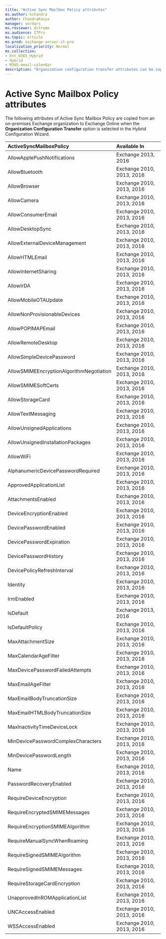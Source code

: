 ```yaml
---
title: "Active Sync Mailbox Policy attributes"
ms.author: kchandra
author: ChandraKavya
manager: serdars
ms.reviewer: dstrome
ms.audience: ITPro
ms.topic: article
ms.prod: exchange-server-it-pro
localization_priority: Normal
ms.collection:
- Ent_O365_Hybrid
- Hybrid
- M365-email-calendar
description: "Organization configuration transfer attributes can be copied by the Hybrid Configuration Wizard from your on-premises organization to Exchange Online to help simplify your hybrid deployment"
---
```


# Active Sync Mailbox Policy attributes


The following attributes of Active Sync Mailbox Policy are copied from an on-premises Exchange organization to Exchange Online when the **Organization Configuration Transfer** option is selected in the Hybrid Configuration Wizard.
  
|**ActiveSyncMailboxPolicy**|**Available In**|
|:-----|:-----|
|AllowApplePushNotifications   |Exchange 2013, 2016   |
|AllowBluetooth   |Exchange 2010, 2013, 2016   |
|AllowBrowser   |Exchange 2010, 2013, 2016   |
|AllowCamera   |Exchange 2010, 2013, 2016   |
|AllowConsumerEmail   |Exchange 2010, 2013, 2016   |
|AllowDesktopSync   |Exchange 2010, 2013, 2016   |
|AllowExternalDeviceManagement   |Exchange 2010, 2013, 2016   |
|AllowHTMLEmail   |Exchange 2010, 2013, 2016   |
|AllowInternetSharing   |Exchange 2010, 2013, 2016   |
|AllowIrDA   |Exchange 2010, 2013, 2016   |
|AllowMobileOTAUpdate   |Exchange 2010, 2013, 2016   |
|AllowNonProvisionableDevices   |Exchange 2010, 2013, 2016   |
|AllowPOPIMAPEmail   |Exchange 2010, 2013, 2016   |
|AllowRemoteDesktop   |Exchange 2010, 2013, 2016   |
|AllowSimpleDevicePassword   |Exchange 2010, 2013, 2016   |
|AllowSMIMEEncryptionAlgorithmNegotiation   |Exchange 2010, 2013, 2016   |
|AllowSMIMESoftCerts   |Exchange 2010, 2013, 2016   |
|AllowStorageCard   |Exchange 2010, 2013, 2016   |
|AllowTextMessaging   |Exchange 2010, 2013, 2016   |
|AllowUnsignedApplications   |Exchange 2010, 2013, 2016   |
|AllowUnsignedInstallationPackages   |Exchange 2010, 2013, 2016   |
|AllowWiFi   |Exchange 2010, 2013, 2016   |
|AlphanumericDevicePasswordRequired   |Exchange 2010, 2013, 2016   |
|ApprovedApplicationList   |Exchange 2010, 2013, 2016   |
|AttachmentsEnabled   |Exchange 2010, 2013, 2016   |
|DeviceEncryptionEnabled   |Exchange 2010, 2013, 2016   |
|DevicePasswordEnabled   |Exchange 2010, 2013, 2016   |
|DevicePasswordExpiration   |Exchange 2010, 2013, 2016   |
|DevicePasswordHistory   |Exchange 2010, 2013, 2016   |
|DevicePolicyRefreshInterval   |Exchange 2010, 2013, 2016   |
|Identity   |Exchange 2010, 2013, 2016   |
|IrmEnabled   |Exchange 2010, 2013, 2016   |
|IsDefault   |Exchange 2013, 2016   |
|IsDefaultPolicy   |Exchange 2010, 2013, 2016   |
|MaxAttachmentSize   |Exchange 2010, 2013, 2016   |
|MaxCalendarAgeFilter   |Exchange 2010, 2013, 2016   |
|MaxDevicePasswordFailedAttempts   |Exchange 2010, 2013, 2016   |
|MaxEmailAgeFilter   |Exchange 2010, 2013, 2016   |
|MaxEmailBodyTruncationSize   |Exchange 2010, 2013, 2016   |
|MaxEmailHTMLBodyTruncationSize   |Exchange 2010, 2013, 2016   |
|MaxInactivityTimeDeviceLock   |Exchange 2010, 2013, 2016   |
|MinDevicePasswordComplexCharacters   |Exchange 2010, 2013, 2016   |
|MinDevicePasswordLength   |Exchange 2010, 2013, 2016   |
|Name   |Exchange 2010, 2013, 2016   |
|PasswordRecoveryEnabled   |Exchange 2010, 2013, 2016   |
|RequireDeviceEncryption   |Exchange 2010, 2013, 2016   |
|RequireEncryptedSMIMEMessages   |Exchange 2010, 2013, 2016   |
|RequireEncryptionSMIMEAlgorithm   |Exchange 2010, 2013, 2016   |
|RequireManualSyncWhenRoaming   |Exchange 2010, 2013, 2016   |
|RequireSignedSMIMEAlgorithm   |Exchange 2010, 2013, 2016   |
|RequireSignedSMIMEMessages   |Exchange 2010, 2013, 2016   |
|RequireStorageCardEncryption   |Exchange 2010, 2013, 2016   |
|UnapprovedInROMApplicationList   |Exchange 2010, 2013, 2016   |
|UNCAccessEnabled   |Exchange 2010, 2013, 2016   |
|WSSAccessEnabled   |Exchange 2010, 2013, 2016   |
